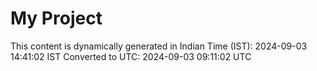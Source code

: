 # My Project

This content is dynamically generated in Indian Time (IST): 2024-09-03 14:41:02 IST
Converted to UTC: 2024-09-03 09:11:02 UTC
